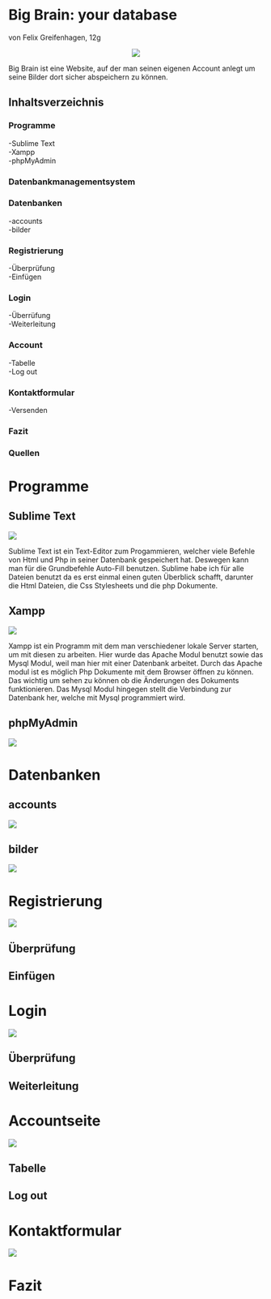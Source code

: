 # Big Brain: your database
von Felix Greifenhagen, 12g

<p align="center"><img src="http://t3n.de/news/wp-content/uploads/2010/07/symbolbild-datenbank.jpg"> </p>

Big Brain ist eine Website, auf der man seinen eigenen Account anlegt um seine Bilder dort sicher abspeichern zu können.

## Inhaltsverzeichnis

### Programme
-Sublime Text<br>
-Xampp<br>
-phpMyAdmin<br>

### Datenbankmanagementsystem

### Datenbanken
-accounts<br>
-bilder<br>

### Registrierung
-Überprüfung<br>
-Einfügen<br>

### Login
-Überrüfung<br>
-Weiterleitung<br>

### Account
-Tabelle<br>
-Log out<br>

### Kontaktformular
-Versenden<br>

### Fazit

### Quellen

# Programme

## Sublime Text 
<p><img src="https://cdn1.imggmi.com/uploads/2020/4/8/a4ba9277e9f2c70202a92c638de20d98-full.png"></p>

Sublime Text ist ein Text-Editor zum Progammieren, welcher viele Befehle von Html und Php in seiner Datenbank gespeichert hat. Deswegen kann man für die Grundbefehle Auto-Fill benutzen. Sublime habe ich für alle Dateien benutzt da es erst einmal einen guten Überblick schafft, darunter die Html Dateien, die Css Stylesheets und die php Dokumente.

## Xampp
<p><img src="https://cdn1.imggmi.com/uploads/2020/4/8/bc7d01f991b084ad90e3c3975caabb54-full.png"></p>

Xampp ist ein Programm mit dem man verschiedener lokale Server starten, um mit diesen zu arbeiten. Hier wurde das Apache Modul benutzt sowie das Mysql Modul, weil man hier mit einer Datenbank arbeitet. Durch das Apache modul ist es möglich Php Dokumente mit dem Browser öffnen zu können. Das wichtig um sehen zu können ob die Änderungen des Dokuments funktionieren. Das Mysql Modul hingegen stellt die Verbindung zur Datenbank her, welche mit Mysql programmiert wird.

## phpMyAdmin
<p><img src="https://cdn1.imggmi.com/uploads/2020/4/8/b783390e80bee8e20ec6d436c05f73d7-full.png"></p>

# Datenbanken

## accounts
<p><img src="https://cdn1.imggmi.com/uploads/2020/4/8/921e77cd9e5a4a6fca3d7908f87ee086-full.png"></p>

## bilder
<p><img src="https://cdn1.imggmi.com/uploads/2020/4/8/217e2de1fb11735c9e20748ed49338c0-full.png"></p>

# Registrierung
<p><img src="https://cdn1.imggmi.com/uploads/2020/4/8/b1770d7e0f54140532ed66f838c2ff04-full.png"></p>

## Überprüfung 

## Einfügen

# Login
<p><img src="https://cdn1.imggmi.com/uploads/2020/4/8/e0e5b0df4cbd4248985ceeb64ddf6c22-full.png"></p>

## Überprüfung

## Weiterleitung

# Accountseite
<p><img src="https://cdn1.imggmi.com/uploads/2020/4/8/665ca49ea6a8ad921121bc309ca249c6-full.png"></p>

## Tabelle

## Log out

# Kontaktformular
<p><img src="https://cdn1.imggmi.com/uploads/2020/4/8/7b348ca52ada16446a577518658485f6-full.png"></p>

# Fazit



















